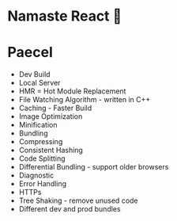 # Namaste React 🧠


# Paecel
- Dev Build
- Local Server
- HMR = Hot Module Replacement
- File Watching Algorithm - written in C++
- Caching - Faster Build
- Image Optimization
- Minification
- Bundling
- Compressing
- Consistent Hashing
- Code Splitting
- Differential Bundling - support older browsers
- Diagnostic
- Error Handling
- HTTPs 
- Tree Shaking - remove unused code
- Different dev and prod bundles